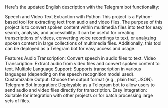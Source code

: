 
Here's the updated English description with the Telegram bot functionality:

Speech and Video Text Extraction with Python
This project is a Python-based tool for extracting text from audio and video files. The purpose of this project is to convert spoken content within multimedia files into text for easy search, analysis, and accessibility. It can be useful for creating transcriptions of videos, converting voice recordings to text, or analyzing spoken content in large collections of multimedia files. Additionally, this tool can be deployed as a Telegram bot for easy access and usage.

Features
Audio Transcription: Convert speech in audio files to text.
Video Transcription: Extract audio from video files and convert spoken content to text.
Multiple Language Support: Supports transcription in various languages (depending on the speech recognition model used).
Customizable Output: Choose the output format (e.g., plain text, JSON).
Telegram Bot Integration: Deployable as a Telegram bot to allow users to send audio and video files directly for transcription.
Easy Integration: Suitable for integration with other projects or for batch processing large sets of files.
